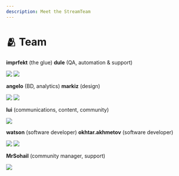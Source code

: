 ```yaml
---
description: Meet the StreamTeam
---
```


# 🫂 Team

&#x20;   **imprfekt** (the glue)                                       **dule** (QA, automation & support)       &#x20;

![](../.gitbook/assets/img-streamflow-avatar-ms-91x.jpg)               ![](../.gitbook/assets/img-streamflow-avatar-dk-41x.jpg)  &#x20;



&#x20;                  **angelo** (BD, analytics)                                                   **markiz** (design)

![](../.gitbook/assets/img-streamflow-avatar-ab-51x.jpg)               ![](../.gitbook/assets/img-streamflow-avatar-ma-71x.jpg)



**lui** (communications, content, community)                                 &#x20;

![](../.gitbook/assets/img-streamflow-avatar-lk-61x.jpg)              &#x20;



&#x20;        **watson** (software developer)                         **okhtar.akhmetov** (software developer)

![](../.gitbook/assets/img-streamflow-avatar-nb-31x.jpg)               ![](<../.gitbook/assets/Untitled design (80)1.png>)



**MrSohail** (community manager, support)

![](<../.gitbook/assets/img-streamflow-avatar-ms-81x (1).jpg>)

